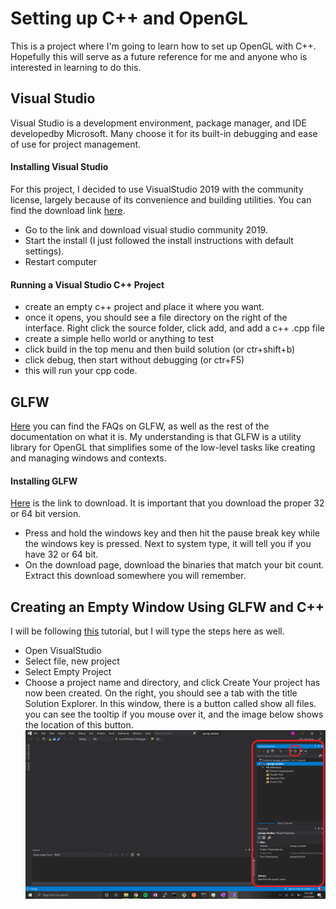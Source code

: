 # Setting up C++ and OpenGL

This is a project where I'm going to learn how to set up OpenGL with C++. Hopefully this will serve as a future reference for me and anyone who is interested in learning to do this.

## Visual Studio

Visual Studio is a development environment, package manager, and IDE developedby Microsoft. Many choose it for its built-in debugging and ease of use for project management.

#### Installing Visual Studio
For this project, I decided to use VisualStudio 2019 with the community license, largely because of its convenience and building utilities.
You can find the download link [here](https://visualstudio.microsoft.com/vs/features/cplusplus/).

- Go to the link and download visual studio community 2019.
- Start the install (I just followed the install instructions with default settings).
- Restart computer

#### Running a Visual Studio C++ Project

- create an empty c++ project and place it where you want.
- once it opens, you should see a file directory on the right of the interface. Right click the source folder, click add, and add a c++ .cpp file
- create a simple hello world or anything to test
- click build in the top menu and then build solution (or ctr+shift+b)
- click debug, then start without debugging (or ctr+F5)
- this will run your cpp code.

## GLFW

[Here](https://www.glfw.org/faq.html#11---what-is-glfw) you can find the FAQs on GLFW, as well as the rest of the documentation on what it is. My understanding is that GLFW is a utility library for OpenGL that simplifies some of the low-level tasks like creating and managing windows and contexts.

#### Installing GLFW

[Here](https://www.glfw.org/download.html) is the link to download. It is important that you download the proper 32 or 64 bit version.

- Press and hold the windows key and then hit the pause break key while the windows key is pressed. Next to system type, it will tell you if you have 32 or 64 bit.
- On the download page, download the binaries that match your bit count. Extract this download somewhere you will remember.

## Creating an Empty Window Using GLFW and C++

I will be following [this](https://www.youtube.com/watch?v=AwVVt9Ht5Q8) tutorial, but I will type the steps here as well. 

- Open VisualStudio
- Select file, new project
- Select Empty Project
- Choose a project name and directory, and click Create
Your project has now been created. On the right, you should see a tab with the title Solution Explorer. In this window, there is a button called show all files. you can see the tooltip if you mouse over it, and the image below shows the location of this button.
![Show all files option](./readme_files/solutions_explorer.png)
